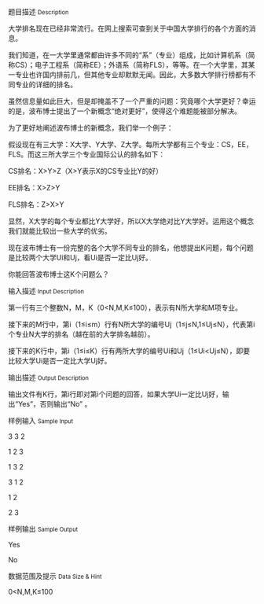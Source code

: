 <div class="panel panel-default">
<div class="area-title">
<span>
题目描述
<small>Description</small>
</span></div>
<div class="panel-body">

<p>大学排名现在已经非常流行。在网上搜索可查到关于中国大学排行的各个方面的消息。</p>
<p>我们知道，在一大学里通常都由许多不同的“系”（专业）组成，比如计算机系（简称CS）；电子工程系（简称EE）；外语系（简称FLS），等等。在一个大学里，其某一专业也许国内排前几，但其他专业却默默无闻。因此，大多数大学排行榜都有不同专业的详细的排名。</p>
<p>虽然信息量如此巨大，但是却掩盖不了一个严重的问题：究竟哪个大学更好？幸运的是，波布博士提出了一个新概念“绝对更好”，使得这个难题能被部分解决。</p>
<p>为了更好地阐述波布博士的新概念，我们举一个例子：</p>
<p>假设现在有三大学：X大学、Y大学、Z大学。每所大学都有三个专业：CS，EE，FLS。而这三所大学三个专业国际公认的排名如下：</p>
<p>CS排名：X&gt;Y&gt;Z（X&gt;Y表示X的CS专业比Y的好）</p>
<p>EE排名：X&gt;Z&gt;Y</p>
<p>FLS排名：Z&gt;X&gt;Y</p>
<p>显然，X大学的每个专业都比Y大学好，所以X大学绝对比Y大学好。运用这个概念我们就能比较出一些大学的优劣。</p>
<p>现在波布博士有一份完整的各个大学不同专业的排名，他想提出K问题，每个问题是比较两个大学Ui和Uj，看Ui是否一定比Uj好。</p>
<p>你能回答波布博士这K个问题么？</p>

</div>
</div>

<div class="panel panel-default">
<div class="area-title">
<span>
输入描述
<small>Input Description</small>
</span></div>
<div class="panel-body">
<p>第一行有三个整数N，M，K（0&lt;N,M,K≤100），表示有N所大学和M项专业。</p>
<p>接下来的M行中，第i（1≤i≤m）行有N所大学的编号Uj（1≤j≤N,1≤Uj≤N），代表第i个专业N大学的排名（越在前的大学排名越前）。</p>
<p>接下来的K行中，第i（1≤i≤K）行有两所大学的编号Ui和Uj（1≤Ui&lt;Uj≤N），即要比较大学Ui是否一定比大学Uj好。</p>

</div>
</div>
<div  class="panel panel-default">
<div class="area-title">
<span>
输出描述
<small>Output Description</small>
</span></div>
<div class="panel-body">

<p>输出文件有K行，第i行即对第i个问题的回答，如果大学Ui一定比Uj好，输出&ldquo;Yes&rdquo;，否则输出&ldquo;No&rdquo; 。</p>

</div>
</div>


<div class="panel panel-default">
<div class="area-title">
<span>
样例输入
<small>Sample Input</small>
</span></div>
<div class="panel-body">
<p>3 3 2</p>
<p>1 2 3</p>
<p>1 3 2</p>
<p>3 1 2</p>
<p>1 2</p>
<p>2 3</p>

</div>
</div>

<div class="panel panel-default">
<div class="area-title">
<span>
样例输出
<small>Sample Output</small>
</span></div>
<div class="panel-body">
<p>Yes</p>
<p>No</p>

</div>
</div>

<div class="panel panel-default">
<div class="area-title">
<span>
数据范围及提示
<small>Data Size & Hint</small>
</span></div>
<div class="panel-body">
<p>0&lt;N,M,K≤100</p>
</div>
</div>